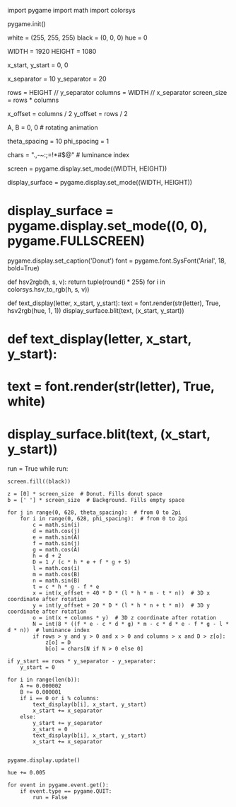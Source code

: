 import pygame
import math
import colorsys

pygame.init()

white = (255, 255, 255)
black = (0, 0, 0)
hue = 0

WIDTH = 1920
HEIGHT = 1080

x_start, y_start = 0, 0

x_separator = 10
y_separator = 20

rows = HEIGHT // y_separator
columns = WIDTH // x_separator
screen_size = rows * columns

x_offset = columns / 2
y_offset = rows / 2

A, B = 0, 0  # rotating animation

theta_spacing = 10
phi_spacing = 1

chars = ".,-~:;=!*#$@"  # luminance index

screen = pygame.display.set_mode((WIDTH, HEIGHT))

display_surface = pygame.display.set_mode((WIDTH, HEIGHT))
# display_surface = pygame.display.set_mode((0, 0), pygame.FULLSCREEN)
pygame.display.set_caption('Donut')
font = pygame.font.SysFont('Arial', 18, bold=True)

def hsv2rgb(h, s, v):
    return tuple(round(i * 255) for i in colorsys.hsv_to_rgb(h, s, v))


def text_display(letter, x_start, y_start):
    text = font.render(str(letter), True, hsv2rgb(hue, 1, 1))
    display_surface.blit(text, (x_start, y_start))

# def text_display(letter, x_start, y_start):
#     text = font.render(str(letter), True, white)
#     display_surface.blit(text, (x_start, y_start))


run = True
while run:

    screen.fill((black))

    z = [0] * screen_size  # Donut. Fills donut space
    b = [' '] * screen_size  # Background. Fills empty space

    for j in range(0, 628, theta_spacing):  # from 0 to 2pi
        for i in range(0, 628, phi_spacing):  # from 0 to 2pi
            c = math.sin(i)
            d = math.cos(j)
            e = math.sin(A)
            f = math.sin(j)
            g = math.cos(A)
            h = d + 2
            D = 1 / (c * h * e + f * g + 5)
            l = math.cos(i)
            m = math.cos(B)
            n = math.sin(B)
            t = c * h * g - f * e
            x = int(x_offset + 40 * D * (l * h * m - t * n))  # 3D x coordinate after rotation
            y = int(y_offset + 20 * D * (l * h * n + t * m))  # 3D y coordinate after rotation
            o = int(x + columns * y)  # 3D z coordinate after rotation
            N = int(8 * ((f * e - c * d * g) * m - c * d * e - f * g - l * d * n))  # luminance index
            if rows > y and y > 0 and x > 0 and columns > x and D > z[o]:
                z[o] = D
                b[o] = chars[N if N > 0 else 0]

    if y_start == rows * y_separator - y_separator:
        y_start = 0

    for i in range(len(b)):
        A += 0.000002
        B += 0.000001
        if i == 0 or i % columns:
            text_display(b[i], x_start, y_start)
            x_start += x_separator
        else:
            y_start += y_separator
            x_start = 0
            text_display(b[i], x_start, y_start)
            x_start += x_separator


    pygame.display.update()

    hue += 0.005

    for event in pygame.event.get():
        if event.type == pygame.QUIT:
            run = False

